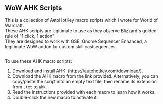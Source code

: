 ## WoW AHK Scripts

This is a collection of AutoHotKey macro scripts which I wrote for World of Warcraft.\
These AHK scripts are legitimate to use as they observe Blizzard's golden rule of "1 click, 1 action".\
They are designed to work with GSE, Gnome Sequencer Enhanced, a legitimate WoW addon for custom skill castsequences.
<br/><br/>

To use these AHK macro scripts:
1. Download and install AHK. (https://autohotkey.com/download/).
2. Download the AHK macro from the link provided. Alternatively, you can copy/paste the script into an empty text file, then rename its extension from `.txt` to `ahk`.
3. Read the instructions provided with each macro to learn how it works.
4. Double-click the new macro to activate it.

